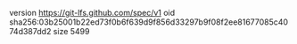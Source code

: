 version https://git-lfs.github.com/spec/v1
oid sha256:03b25001b22ed73f0b6f639d9f856d33297b9f08f2ee81677085c4074d387dd2
size 5499

